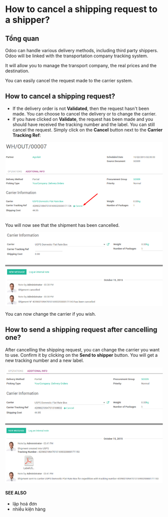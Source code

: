 # How to cancel a shipping request to a shipper?

## Tổng quan

Odoo can handle various delivery methods, including third party
shippers. Odoo will be linked with the transportation company tracking
system.

It will allow you to manage the transport company, the real prices and
the destination.

You can easily cancel the request made to the carrier system.

## How to cancel a shipping request?

- If the delivery order is not **Validated**, then the request hasn't been
  made. You can choose to cancel the delivery or to change the
  carrier.
- If you have clicked on **Validate**, the request has been made and you
  should have received the tracking number and the label. You can
  still cancel the request.
  Simply click on the **Cancel** button next to the **Carrier Tracking Ref**:

![image](../../../../../.gitbook/assets/cancel01.png)

You will now see that the shipment has been cancelled.

![image](../../../../../.gitbook/assets/cancel02.png)

You can now change the carrier if you wish.

## How to send a shipping request after cancelling one?

After cancelling the shipping request, you can change the carrier you
want to use. Confirm it by clicking on the **Send to shipper** button. You
will get a new tracking number and a new label.

![image](../../../../../.gitbook/assets/cancel03.png)

#### SEE ALSO
* lập hoá đơn
* nhiều kiện hàng

